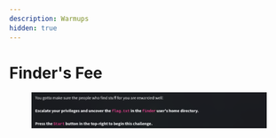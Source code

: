 ```yaml
---
description: Warmups
hidden: true
---
```


# Finder's Fee

<figure><img src="../../../.gitbook/assets/image.png" alt=""><figcaption></figcaption></figure>
